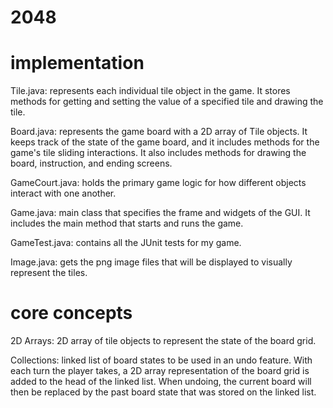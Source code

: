 # 2048

# implementation

Tile.java:     represents each individual tile object in the game.
  			       It stores methods for getting and setting the value of a
  			       specified tile and drawing the tile.
  	
Board.java:     represents the game board with a 2D array of Tile objects.
                It keeps track of the state of the game board, and it includes methods
                for the game's tile sliding interactions. It also includes methods for
                drawing the board, instruction, and ending screens.
  
GameCourt.java: holds the primary game logic for how different objects
  				      interact with one another.
  				  
Game.java:      main class that specifies the frame and widgets of the GUI.
  			        It includes the main method that starts and runs the game.
  
GameTest.java:  contains all the JUnit tests for my game.
  
Image.java:     gets the png image files that will be displayed to 
  			        visually represent the tiles.


# core concepts

2D Arrays:    2D array of tile objects to represent the state of the board grid.
           
Collections:  linked list of board states to be used in an undo feature.
  	          With each turn the player takes, a 2D array representation of the board grid is 
  	          added to the head of the linked list. When undoing, the current board will then be
  	          replaced by the past board state that was stored on the linked list.
